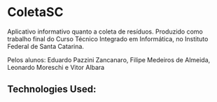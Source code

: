 # ColetaSC

Aplicativo informativo quanto a coleta de resíduos. Produzido como trabalho final do Curso Técnico Integrado em Informática, no Instituto Federal de Santa Catarina. 

Pelos alunos: Eduardo Pazzini Zancanaro, Filipe Medeiros de Almeida, Leonardo Moreschi e Vitor Albara



## Technologies Used:
